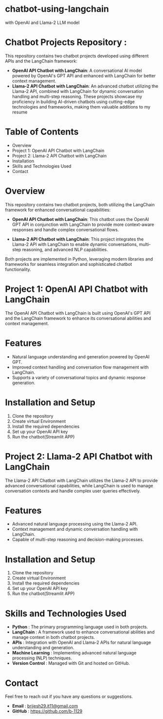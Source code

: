 # chatbot-using-langchain
with OpenAI and Llama-2 LLM model

# Chatbot Projects Repository :
This repository contains two chatbot projects developed using different APIs and the LangChain framework:

- **OpenAI API Chatbot with LangChain**: A conversational AI model powered by OpenAI's GPT API and enhanced with LangChain for better context management.
- **Llama-2 API Chatbot with LangChain**: An advanced chatbot utilizing the Llama-2 API, combined with LangChain for dynamic conversation handling and multi-step reasoning.
These projects showcase my proficiency in building AI-driven chatbots using cutting-edge technologies and frameworks, making them valuable additions to my resume

# Table of Contents
- Overview
- Project 1: OpenAI API Chatbot with LangChain
- Project 2: Llama-2 API Chatbot with LangChain
- Installation
- Skills and Technologies Used
- Contact
# Overview
This repository contains two chatbot projects, both utilizing the LangChain framework for enhanced conversational capabilities:

- **OpenAI API Chatbot with LangChain**: This chatbot uses the OpenAI GPT API in conjunction with LangChain to provide more context-aware responses and handle complex conversational flows.

- **Llama-2 API Chatbot with LangChain**: This project integrates the Llama-2 API with LangChain to enable dynamic conversations, multi-step reasoning, and advanced NLP capabilities.

Both projects are implemented in Python, leveraging modern libraries and frameworks for seamless integration and sophisticated chatbot functionality.

# **Project 1**: OpenAI API Chatbot with LangChain
The OpenAI API Chatbot with LangChain is built using OpenAI's GPT API and the LangChain framework to enhance its conversational abilities and context management.

# Features
- Natural language understanding and generation powered by OpenAI GPT.
- Improved context handling and conversation flow management with LangChain.
- Supports a variety of conversational topics and dynamic response generation.

# Installation and Setup
1. Clone the repository
2. Create virtual Environment
3. Install the required dependencies
4. Set up your OpenAI API key
5. Run the chatbot(Streamlit APP) 


# Project 2: Llama-2 API Chatbot with LangChain
The Llama-2 API Chatbot with LangChain utilizes the Llama-2 API to provide advanced conversational capabilities, while LangChain is used to manage conversation contexts and handle complex user queries effectively.

# Features
- Advanced natural language processing using the Llama-2 API.
- Context management and dynamic conversation handling with LangChain.
- Capable of multi-step reasoning and decision-making processes.

# Installation and Setup
1. Clone the repository
2. Create virtual Environment
3. Install the required dependencies
4. Set up your OpenAI API key
5. Run the chatbot(Streamlit APP) 

# Skills and Technologies Used
- **Python** : The primary programming language used in both projects.
- **LangChain** : A framework used to enhance conversational abilities and manage context in both chatbot projects.
- **APIs** : Integration with OpenAI and Llama-2 APIs for natural language understanding and generation.
- **Machine Learning** : Implementing advanced natural language processing (NLP) techniques.
- **Version Control** : Managed with Git and hosted on GitHub.

# Contact
Feel free to reach out if you have any questions or suggestions.

- **Email** : brijesh29.it11@gmail.com
- **GitHub** : https://github.com/b-1129
